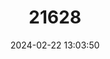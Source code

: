 ---
title: "21628"
category: "Teramulus kieneri"
draft: false
date: 2024-02-22 13:03:50
languages:
  English: ["Vily"]
---